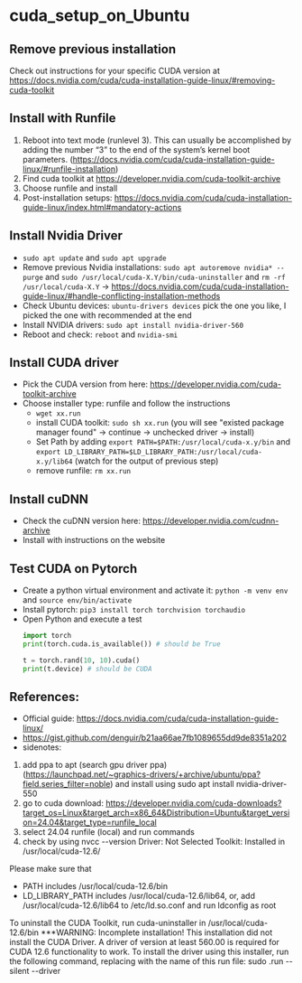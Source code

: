 # cuda_setup_on_Ubuntu

## Remove previous installation
Check out instructions for your specific CUDA version at https://docs.nvidia.com/cuda/cuda-installation-guide-linux/#removing-cuda-toolkit

## Install with Runfile
1. Reboot into text mode (runlevel 3). This can usually be accomplished by adding the number “3” to the end of the system’s kernel boot parameters. (https://docs.nvidia.com/cuda/cuda-installation-guide-linux/#runfile-installation)
2. Find cuda toolkit at https://developer.nvidia.com/cuda-toolkit-archive
3. Choose runfile and install
4. Post-installation setups: https://docs.nvidia.com/cuda/cuda-installation-guide-linux/index.html#mandatory-actions

## Install Nvidia Driver
- `sudo apt update` and `sudo apt upgrade`
- Remove previous Nvidia installations: `sudo apt autoremove nvidia* --purge` and `sudo /usr/local/cuda-X.Y/bin/cuda-uninstaller` and `rm -rf /usr/local/cuda-X.Y` -> https://docs.nvidia.com/cuda/cuda-installation-guide-linux/#handle-conflicting-installation-methods
- Check Ubuntu devices: `ubuntu-drivers devices` pick the one you like, I picked the one with recommended at the end
- Install NVIDIA drivers: `sudo apt install nvidia-driver-560`
- Reboot and check: `reboot` and `nvidia-smi`

## Install CUDA driver
- Pick the CUDA version from here: https://developer.nvidia.com/cuda-toolkit-archive
- Choose installer type: runfile and follow the instructions
  - `wget xx.run`
  - install CUDA toolkit: `sudo sh xx.run` (you will see "existed package manager found" -> continue -> unchecked driver -> install)
  - Set Path by adding `export PATH=$PATH:/usr/local/cuda-x.y/bin` and `export LD_LIBRARY_PATH=$LD_LIBRARY_PATH:/usr/local/cuda-x.y/lib64` (watch for the output of previous step)
  - remove runfile: `rm xx.run`

## Install cuDNN
- Check the cuDNN version here: https://developer.nvidia.com/cudnn-archive
- Install with instructions on the website

## Test CUDA on Pytorch
- Create a python virtual environment and activate it: `python -m venv env` and `source env/bin/activate`
- Install pytorch: `pip3 install torch torchvision torchaudio`
- Open Python and execute a test
  ```python
  import torch
  print(torch.cuda.is_available()) # should be True

  t = torch.rand(10, 10).cuda()
  print(t.device) # should be CUDA
  ```

## References:
- Official guide: https://docs.nvidia.com/cuda/cuda-installation-guide-linux/
- https://gist.github.com/denguir/b21aa66ae7fb1089655dd9de8351a202 
- sidenotes:
1. add ppa to apt (search gpu driver ppa) (https://launchpad.net/~graphics-drivers/+archive/ubuntu/ppa?field.series_filter=noble) and install using sudo apt install nvidia-driver-550
2. go to cuda download: https://developer.nvidia.com/cuda-downloads?target_os=Linux&target_arch=x86_64&Distribution=Ubuntu&target_version=24.04&target_type=runfile_local
3. select 24.04 runfile (local) and run commands
4. check by using nvcc --version
Driver:   Not Selected
Toolkit:  Installed in /usr/local/cuda-12.6/

Please make sure that
 -   PATH includes /usr/local/cuda-12.6/bin
 -   LD_LIBRARY_PATH includes /usr/local/cuda-12.6/lib64, or, add /usr/local/cuda-12.6/lib64 to /etc/ld.so.conf and run ldconfig as root

To uninstall the CUDA Toolkit, run cuda-uninstaller in /usr/local/cuda-12.6/bin
***WARNING: Incomplete installation! This installation did not install the CUDA Driver. A driver of version at least 560.00 is required for CUDA 12.6 functionality to work.
To install the driver using this installer, run the following command, replacing <CudaInstaller> with the name of this run file:
    sudo <CudaInstaller>.run --silent --driver
